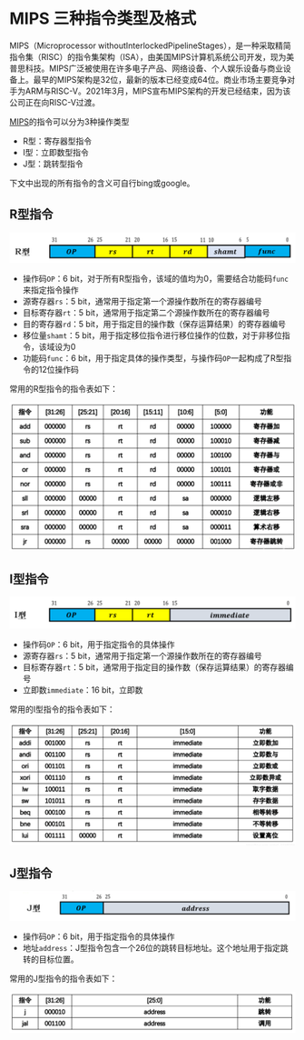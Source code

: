 # MIPS 三种指令类型及格式
MIPS（Microprocessor withoutInterlockedPipelineStages），是一种采取精简指令集（RISC）的指令集架构（ISA），由美国MIPS计算机系统公司开发，现为美普思科技。MIPS广泛被使用在许多电子产品、网络设备、个人娱乐设备与商业设备上。最早的MIPS架构是32位，最新的版本已经变成64位。商业市场主要竞争对手为ARM与RISC-V。2021年3月，MIPS宣布MIPS架构的开发已经结束，因为该公司正在向RISC-V过渡。

[MIPS](https://so.csdn.net/so/search?q=MIPS&spm=1001.2101.3001.7020)的指令可以分为3种操作类型

- R型：寄存器型指令
- I型：立即数型指令
- J型：跳转型指令

下文中出现的所有指令的含义可自行bing或google。

## R型指令

![r-i](images/r-i.png)

- 操作码`OP`：6 bit，对于所有R型指令，该域的值均为0，需要结合功能码`func`来指定指令操作
- 源寄存器`rs`：5 bit，通常用于指定第一个源操作数所在的寄存器编号
- 目标寄存器`rt`：5 bit，通常用于指定第二个源操作数所在的寄存器编号
- 目的寄存器`rd`：5 bit，用于指定目的操作数（保存运算结果）的寄存器编号
- 移位量`shamt`：5 bit，用于指定移位指令进行移位操作的位数，对于非移位指令，该域设为0
- 功能码`func`：6 bit，用于指定具体的操作类型，与操作码`OP`一起构成了R型指令的12位操作码

常用的R型指令的指令表如下：

![r-table](images/r-table.png)

## I型指令

![i-i](images/i-i.png)

- 操作码`OP`：6 bit，用于指定指令的具体操作
- 源寄存器`rs`：5 bit，通常用于指定第一个源操作数所在的寄存器编号
- 目标寄存器`rt`：5 bit，通常用于指定目的操作数（保存运算结果）的寄存器编号
- 立即数`immediate`：16 bit，立即数

常用的I型指令的指令表如下：

![i-table](images/i-table.png)

## J型指令

![j-i](images/j-i.png)

- 操作码`OP`：6 bit，用于指定指令的具体操作
- 地址`address`：J型指令包含一个26位的跳转目标地址。这个地址用于指定跳转的目标位置。

常用的J型指令的指令表如下：

![j-table](images/j-table.png)

